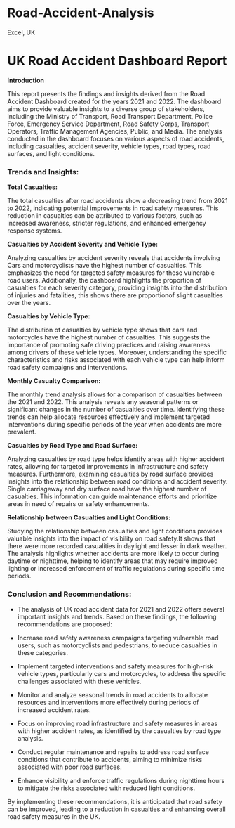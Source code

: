 # Road-Accident-Analysis
Excel, UK

# UK Road Accident Dashboard Report
**Introduction**

This report presents the findings and insights derived from the Road Accident Dashboard created for the years 2021 and 2022. The dashboard aims to provide valuable insights to a diverse group of stakeholders, including the Ministry of Transport, Road Transport Department, Police Force, Emergency Service Department, Road Safety Corps, Transport Operators, Traffic Management Agencies, Public, and Media. The analysis conducted in the dashboard focuses on various aspects of road accidents, including casualties, accident severity, vehicle types, road types, road surfaces, and light conditions.

### Trends and Insights:

**Total Casualties:**

The total casualties after road accidents show a decreasing trend from 2021 to 2022, indicating potential improvements in road safety measures. This reduction in casualties can be attributed to various factors, such as increased awareness, stricter regulations, and enhanced emergency response systems.

**Casualties by Accident Severity and Vehicle Type:**

Analyzing casualties by accident severity reveals that accidents involving Cars and motorcyclists have the highest number of casualties. This emphasizes the need for targeted safety measures for these vulnerable road users. Additionally, the dashboard highlights the proportion of casualties for each severity category, providing insights into the distribution of injuries and fatalities, this shows there are proportionof slight casualties over the years.

**Casualties by Vehicle Type:**

The distribution of casualties by vehicle type shows that cars and motorcycles have the highest number of casualties. This suggests the importance of promoting safe driving practices and raising awareness among drivers of these vehicle types. Moreover, understanding the specific characteristics and risks associated with each vehicle type can help inform road safety campaigns and interventions.

**Monthly Casualty Comparison:**

The monthly trend analysis allows for a comparison of casualties between the 2021 and 2022. This analysis reveals any seasonal patterns or significant changes in the number of casualties over time. Identifying these trends can help allocate resources effectively and implement targeted interventions during specific periods of the year when accidents are more prevalent.

**Casualties by Road Type and Road Surface:**

Analyzing casualties by road type helps identify areas with higher accident rates, allowing for targeted improvements in infrastructure and safety measures. Furthermore, examining casualties by road surface provides insights into the relationship between road conditions and accident severity. Single carriageway and dry surface road have the highest number of casualties. This information can guide maintenance efforts and prioritize areas in need of repairs or safety enhancements.

**Relationship between Casualties and Light Conditions:**

Studying the relationship between casualties and light conditions provides valuable insights into the impact of visibility on road safety.It shows that there were more recorded casualities in daylight and lesser in dark weather. The analysis highlights whether accidents are more likely to occur during daytime or nighttime, helping to identify areas that may require improved lighting or increased enforcement of traffic regulations during specific time periods.

### Conclusion and Recommendations:

- The analysis of UK road accident data for 2021 and 2022 offers several important insights and trends. Based on these findings, the following recommendations are proposed:

- Increase road safety awareness campaigns targeting vulnerable road users, such as motorcyclists and pedestrians, to reduce casualties in these categories.

- Implement targeted interventions and safety measures for high-risk vehicle types, particularly cars and motorcycles, to address the specific challenges associated with these vehicles.

- Monitor and analyze seasonal trends in road accidents to allocate resources and interventions more effectively during periods of increased accident rates.

- Focus on improving road infrastructure and safety measures in areas with higher accident rates, as identified by the casualties by road type analysis.

- Conduct regular maintenance and repairs to address road surface conditions that contribute to accidents, aiming to minimize risks associated with poor road surfaces.

- Enhance visibility and enforce traffic regulations during nighttime hours to mitigate the risks associated with reduced light conditions.

By implementing these recommendations, it is anticipated that road safety can be improved, leading to a reduction in casualties and enhancing overall road safety measures in the UK.



